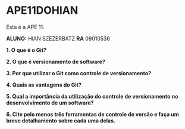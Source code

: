 # APE11DOHIAN
Esta é a APE 11.

**ALUNO:**  HIAN  SZEZERBATZ **RA** 09010536

**1. O que é o Git?**

**2. O que é versionamento de software?**

**3. Por que utilizar o Git como controle de versionamento?**

**4. Quais as vantagens do Git?**

**5. Qual a importância da utilização do controle de versionamento no desenvolvimento de um software?**

**6. Cite pelo menos três ferramentas de controle de versão e faça um breve detalhamento sobre cada uma delas.**
